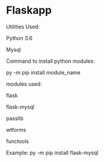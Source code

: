 # Flaskapp


Utilities Used:


Python 3.6

Mysql


Command to install python modules:


py -m pip install module_name


modules used:



flask

flask-mysql

passlib

wtforms

functools 



Example:  py -m pip install flask-mysql
